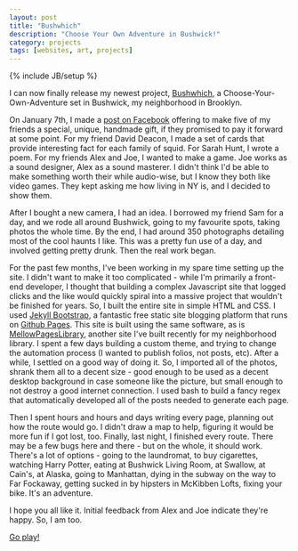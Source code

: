 ```yaml
---
layout: post
title: "Bushwhich"
description: "Choose Your Own Adventure in Bushwick!"
category: projects
tags: [websites, art, projects]
---
```

{% include JB/setup %}

I can now finally release my newest project, [Bushwhich](http://www.bushwhich.com), a Choose-Your-Own-Adventure set in Bushwick, my neighborhood in Brooklyn.

On January 7th, I made a [post on Facebook](https://www.facebook.com/richard.littauer/posts/4382686000497) offering to make five of my friends a special, unique, handmade gift, if they promised to pay it forward at some point. For my friend David Deacon, I made a set of cards that provide interesting fact for each family of squid. For Sarah Hunt, I wrote a poem. For my friends Alex and Joe, I wanted to make a game. Joe works as a sound designer, Alex as a sound masterer. I didn't think I'd be able to make something worth their while audio-wise, but I know they both like video games. They kept asking me how living in NY is, and I decided to show them.

After I bought a new camera, I had an idea. I borrowed my friend Sam for a day, and we rode all around Bushwick, going to my favourite spots, taking photos the whole time. By the end, I had around 350 photographs detailing most of the cool haunts I like. This was a pretty fun use of a day, and involved getting pretty drunk. Then the real work began.

For the past few months, I've been working in my spare time setting up the site. I didn't want to make it too complicated - while I'm primarily a front-end developer, I thought that building a complex Javascript site that logged clicks and the like would quickly spiral into a massive project that wouldn't be finished for years. So, I built the entire site in simple HTML and CSS. I used [Jekyll Bootstrap](http://jekyllbootstrap.com/), a fantastic free static site blogging platform that runs on [Github Pages](http://pages.github.com/). This site is built using the same software, as is [MellowPagesLibrary](http://www.mellowpageslibrary.com), another site I've built recently for my neighborhood library. I spent a few days building a custom theme, and trying to change the automation process (I wanted to publish folios, not posts, etc). After a while, I settled on a good way of doing it. So, I imported all of the photos, shrank them all to a decent size - good enough to be used as a decent desktop background in case someone like the picture, but small enough to not destroy a good internet connection. I used bash to build a fancy regex that automatically developed all of the posts needed to generate each page. 

Then I spent hours and hours and days writing every page, planning out how the route would go. I didn't draw a map to help, figuring it would be more fun if I got lost, too. Finally, last night, I finished every route. There may be a few bugs here and there - but on the whole, it should work. There's a lot of options - going to the laundromat, to buy cigarettes, watching Harry Potter, eating at Bushwick Living Room, at Swallow, at Cain's, at Alaska, going to Manhattan, dying in the subway on the way to Far Fockaway, getting sucked in by hipsters in McKibben Lofts, fixing your bike. It's an adventure. 

I hope you all like it. Initial feedback from Alex and Joe indicate they're happy. So, I am too. 

[Go play!](http://www.bushwhick.com)